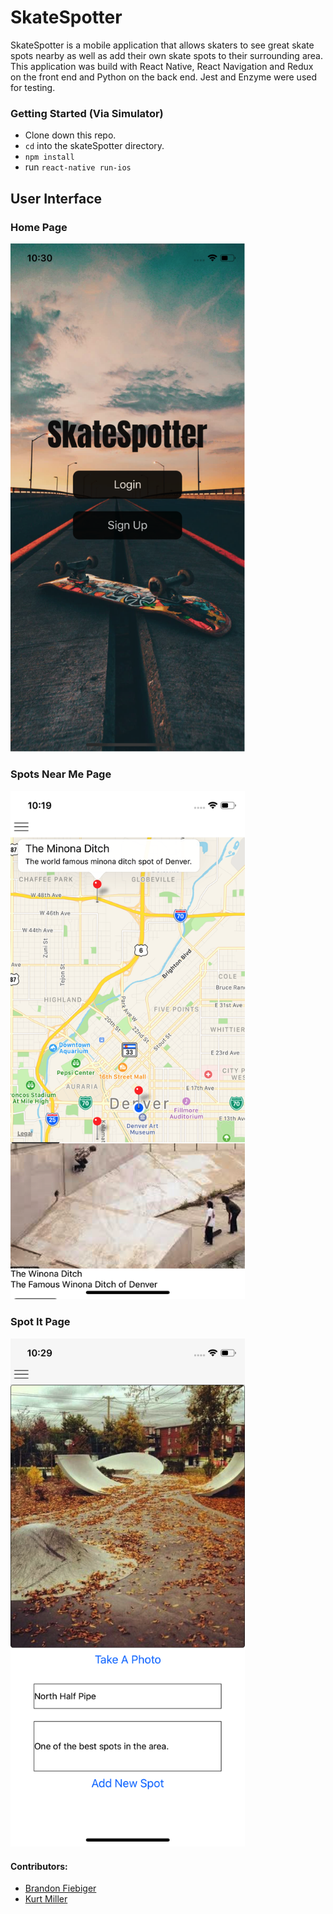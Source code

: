 # SkateSpotter

SkateSpotter is a mobile application that allows skaters to see great skate spots nearby as well as add their own skate spots to their
surrounding area. This application was build with React Native, React Navigation and Redux on the front end and Python on the back end. 
Jest and Enzyme were used for testing.

### Getting Started (Via Simulator)

  * Clone down this repo.
  * `cd` into the skateSpotter directory.
  * `npm install`
  * run `react-native run-ios`

## User Interface 

### Home Page

<img src="src/assets/images/Home.png" width="375" />

### Spots Near Me Page

<img src="src/assets/images/spot-map.png" width="375" />

### Spot It Page

<img src="src/assets/images/half-pipe.png" width="375" />

#### Contributors: 
  * [Brandon Fiebiger](https://github.com/brandonfiebiger)
  * [Kurt Miller](https://github.com/kmiller9393)
